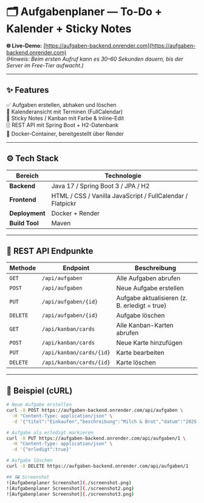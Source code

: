 # 🗂️ Aufgabenplaner — To-Do + Kalender + Sticky Notes

**🌐 Live-Demo:** [https://aufgaben-backend.onrender.com](https://aufgaben-backend.onrender.com)  
_(Hinweis: Beim ersten Aufruf kann es 30–60 Sekunden dauern, bis der Server im Free-Tier aufwacht.)_

---

## ✨ Features
✅ Aufgaben erstellen, abhaken und löschen  
📅 Kalenderansicht mit Terminen (FullCalendar)  
📝 Sticky Notes / Kanban mit Farbe & Inline-Edit  
🗄️ REST API mit Spring Boot + H2-Datenbank  
🐳 Docker-Container, bereitgestellt über Render

---

## ⚙️ Tech Stack

| Bereich | Technologie |
|----------|--------------|
| **Backend** | Java 17 / Spring Boot 3 / JPA / H2 |
| **Frontend** | HTML / CSS / Vanilla JavaScript / FullCalendar / Flatpickr |
| **Deployment** | Docker + Render |
| **Build Tool** | Maven |

---

## 🔗 REST API Endpunkte

| Methode | Endpoint | Beschreibung |
|----------|-----------|--------------|
| `GET` | `/api/aufgaben` | Alle Aufgaben abrufen |
| `POST` | `/api/aufgaben` | Neue Aufgabe erstellen |
| `PUT` | `/api/aufgaben/{id}` | Aufgabe aktualisieren (z. B. erledigt = true) |
| `DELETE` | `/api/aufgaben/{id}` | Aufgabe löschen |
| `GET` | `/api/kanban/cards` | Alle Kanban-Karten abrufen |
| `POST` | `/api/kanban/cards` | Neue Karte hinzufügen |
| `PUT` | `/api/kanban/cards/{id}` | Karte bearbeiten |
| `DELETE` | `/api/kanban/cards/{id}` | Karte löschen |

---

## 🧪 Beispiel (cURL)

```bash
# Neue Aufgabe erstellen
curl -X POST https://aufgaben-backend.onrender.com/api/aufgaben \
  -H "Content-Type: application/json" \
  -d '{"titel":"Einkaufen","beschreibung":"Milch & Brot","datum":"2025-10-16","zeit":"09:00"}'

# Aufgabe als erledigt markieren
curl -X PUT https://aufgaben-backend.onrender.com/api/aufgaben/1 \
  -H "Content-Type: application/json" \
  -d '{"erledigt":true}'

# Aufgabe löschen
curl -X DELETE https://aufgaben-backend.onrender.com/api/aufgaben/1

## 🖼️ Screenshot
![Aufgabenplaner Screenshot](./screenshot.png)
![Aufgabenplaner Screenshot](./screenshot2.png)
![Aufgabenplaner Screenshot](./screenshot3.png)
